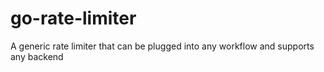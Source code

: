 # go-rate-limiter
A generic rate limiter that can be plugged into any workflow and supports any backend
